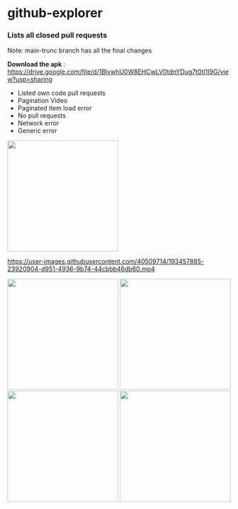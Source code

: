 # github-explorer
### Lists all closed pull requests

Note: main-trunc branch has all the final changes


**Download the apk** : https://drive.google.com/file/d/1BlywhU0W8EHCwLV0tdnYDug7t0tl1I9G/view?usp=sharing


- Listed own code pull requests
- Pagination Video
- Paginated item load error
- No pull requests
- Network error
- Generic error 

<img src=https://user-images.githubusercontent.com/40509714/193457823-acfd8848-c024-4bef-9cae-e91ebb5d9bad.jpg width=250>

https://user-images.githubusercontent.com/40509714/193457885-23920904-d951-4936-9b74-44cbbb46db60.mp4



<img src=https://user-images.githubusercontent.com/40509714/193457925-9da542c5-1cae-40a0-8b7d-03e106d92b45.jpg width=250>



<img src=https://user-images.githubusercontent.com/40509714/193457965-dcdc06b3-e480-4abb-a538-b6730696d234.jpg width=250>



<img src=https://user-images.githubusercontent.com/40509714/193458010-49d83c83-0a3d-4aa4-8570-b33942079e3f.jpg width=250>


<img src=https://user-images.githubusercontent.com/40509714/193458058-98749cd7-013a-4ccd-a867-f487f8c11d51.jpg width=250>
